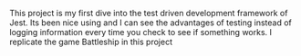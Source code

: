 This project is my first dive into the test driven development framework of Jest. Its been nice using and I can see the advantages of testing instead of logging information every time you check to see if something works.
I replicate the game Battleship in this project
